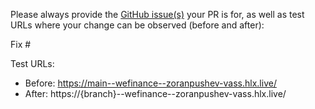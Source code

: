 Please always provide the [GitHub issue(s)](../issues) your PR is for, as well as test URLs where your change can be observed (before and after):

Fix #<gh-issue-id>

Test URLs:
- Before: https://main--wefinance--zoranpushev-vass.hlx.live/
- After: https://{branch}--wefinance--zoranpushev-vass.hlx.live/
